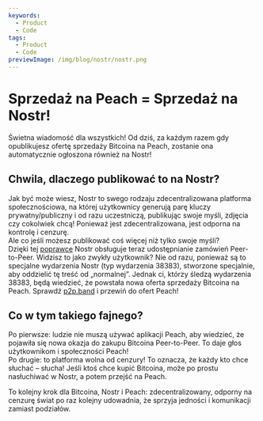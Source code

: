 ```yaml
---
keywords:
  - Product
  - Code
tags:
  - Product
  - Code
previewImage: /img/blog/nostr/nostr.png
---
```


# Sprzedaż na Peach = Sprzedaż na Nostr!

Świetna wiadomość dla wszystkich! Od dziś, za każdym razem gdy opublikujesz ofertę sprzedaży Bitcoina na Peach, zostanie ona automatycznie ogłoszona również na Nostr!

## Chwila, dlaczego publikować to na Nostr?

Jak być może wiesz, Nostr to swego rodzaju zdecentralizowana platforma społecznościowa, na której użytkownicy generują parę kluczy prywatny/publiczny i od razu uczestniczą, publikując swoje myśli, zdjęcia czy cokolwiek chcą! Ponieważ jest zdecentralizowana, jest odporna na kontrolę i cenzurę.  
Ale co jeśli możesz publikować coś więcej niż tylko swoje myśli?  
Dzięki tej [poprawce](https://nips.nostr.com/69) Nostr obsługuje teraz udostępnianie zamówień Peer-to-Peer. Widzisz to jako zwykły użytkownik? Nie od razu, ponieważ są to specjalne wydarzenia Nostr (typ wydarzenia 38383), stworzone specjalnie, aby oddzielić tę treść od „normalnej”. Jednak ci, którzy śledzą wydarzenia 38383, będą wiedzieć, że powstała nowa oferta sprzedaży Bitcoina na Peach. Sprawdź [p2p.band](https://p2p.band/) i przewiń do ofert Peach!

## Co w tym takiego fajnego?

Po pierwsze: ludzie nie muszą używać aplikacji Peach, aby wiedzieć, że pojawiła się nowa okazja do zakupu Bitcoina Peer-to-Peer. To daje głos użytkownikom i społeczności Peach!  
Po drugie: to platforma wolna od cenzury! To oznacza, że każdy kto chce słuchać – słucha! Jeśli ktoś chce kupić Bitcoina, może po prostu nasłuchiwać w Nostr, a potem przejść na Peach.

To kolejny krok dla Bitcoina, Nostr i Peach: zdecentralizowany, odporny na cenzurę świat po raz kolejny udowadnia, że sprzyja jedności i komunikacji zamiast podziałów.
